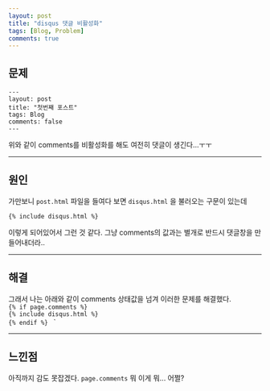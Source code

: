 ```yaml
---
layout: post
title: "disqus 댓글 비활성화"
tags: [Blog, Problem]
comments: true
---
```


## 문제
```
---
layout: post
title: "첫번째 포스트"
tags: Blog
comments: false
---
```
위와 같이 comments를 비활성화를 해도 여전히 댓글이 생긴다...ㅜㅜ   

---

## 원인
가만보니 `post.html` 파일을 들여다 보면 `disqus.html` 을 불러오는 구문이 있는데

 `{% include disqus.html %}`

이렇게 되어있어서 그런 것 같다. 그냥 comments의 값과는 별개로 반드시 댓글창을 만들어내더라..   

---

## 해결
그래서 나는 아래와 같이 comments 상태값을 넘겨 이러한 문제를 해결했다.   
`{% if page.comments %}`   
`{% include disqus.html %}`   
`{% endif %} `
  `

---

## 느낀점
아직까지 감도 못잡겠다. `page.comments` 뭐 이게 뭐... 어쩔?